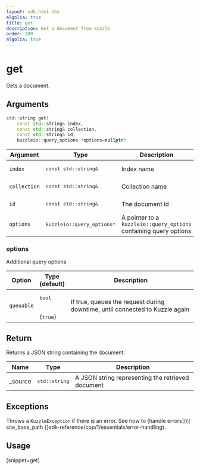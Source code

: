 ```yaml
---
layout: sdk.html.hbs
algolia: true
title: get
description: Get a document from kuzzle
order: 200
algolia: true
---
```


# get

Gets a document.

## Arguments

```cpp
std::string get(
    const std::string& index,
    const std::string& collection,
    const std::string& id,
    kuzzleio::query_options *options=nullptr)
```

| Argument | Type | Description |
| --- | --- | --- |
| `index` | <pre>const std::string&</pre> | Index name |
| `collection` | <pre>const std::string&</pre> | Collection name |
| `id` | <pre>const std::string&</pre> | The document id |
| `options` | <pre>kuzzleio::query_options*</pre> | A pointer to a `kuzzleio::query_options` containing query options |

### options

Additional query options

| Option   | Type<br/>(default) | Description                       |
| ---------- | ------- | --------------------------------- |
| `queuable` | <pre>bool</pre><br/>(`true`) | If true, queues the request during downtime, until connected to Kuzzle again  |

## Return

Returns a JSON string containing the document.

| Name | Type | Description
| --- | --- | ---
| _source | <pre>std::string</pre> | A JSON string representing the retrieved document

## Exceptions

Throws a `KuzzleException` if there is an error. See how to [handle errors]({{ site_base_path }}sdk-reference/cpp/1/essentials/error-handling).

## Usage

[snippet=get]
